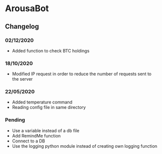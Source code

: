# ArousaBot

## Changelog

### 02/12/2020

* Added function to check BTC holdings

### 18/10/2020

* Modified IP request in order to reduce the number of requests sent to the server

### 22/05/2020

* Added temperature command
* Reading config file in same directory

### Pending

* Use a variable instead of a db file
* Add RemindMe function
* Connect to a DB
* Use the logging python module instead of creating own logging function